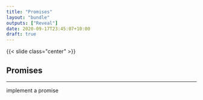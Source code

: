 ```yaml
---
title: "Promises"
layout: "bundle"
outputs: ["Reveal"]
date: 2020-09-17T23:45:07+10:00
draft: true
---
```


{{< slide class="center" >}}

## Promises

---


implement a promise